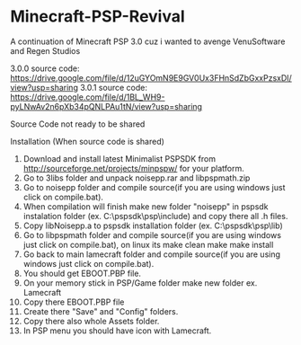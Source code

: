# Minecraft-PSP-Revival
A continuation of Minecraft PSP 3.0 cuz i wanted to avenge VenuSoftware and Regen Studios

3.0.0 source code: https://drive.google.com/file/d/12uGYOmN9E9GV0Ux3FHnSdZbGxxPzsxDI/view?usp=sharing
3.0.1 source code: https://drive.google.com/file/d/1BL_WH9-pyLNwAv2n6pXb34pQNLPAu1tN/view?usp=sharing

Source Code not ready to be shared 

Installation (When source code is shared)

1. Download and install latest Minimalist PSPSDK from http://sourceforge.net/projects/minpspw/ for your platform.
2. Go to 3libs folder and unpack noisepp.rar and libpspmath.zip
3. Go to noisepp folder and compile source(if you are using windows just click on compile.bat).
4. When compilation will finish make new folder "noisepp" in pspsdk instalation folder (ex. C:\pspsdk\psp\include) and copy there all .h files.
5. Copy libNoisepp.a to pspsdk installation folder (ex. C:\pspsdk\psp\lib)
6. Go to libpspmath folder and compile source(if you are using windows just click on compile.bat), on linux its
	make clean
	make
	make install
6. Go back to main lamecraft folder and compile source(if you are using windows just click on compile.bat).
7. You should get EBOOT.PBP file.
8. On your memory stick in PSP/Game folder make new folder ex. Lamecraft
9. Copy there EBOOT.PBP file
10. Create there "Save" and "Config" folders.
11. Copy there also whole Assets folder.
12. In PSP menu you should have icon with Lamecraft.
